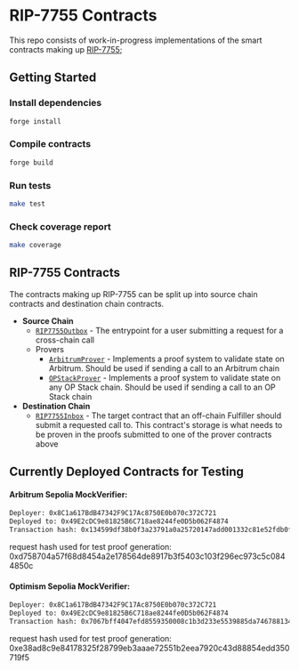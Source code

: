 # RIP-7755 Contracts

This repo consists of work-in-progress implementations of the smart contracts making up [RIP-7755](https://github.com/ethereum/RIPs/pull/31);

## Getting Started

### Install dependencies

```bash
forge install
```

### Compile contracts

```bash
forge build
```

### Run tests

```bash
make test
```

### Check coverage report

```bash
make coverage
```

## RIP-7755 Contracts

The contracts making up RIP-7755 can be split up into source chain contracts and destination chain contracts.

- **Source Chain**
  - [`RIP7755Outbox`](./src/RIP7755Outbox.sol) - The entrypoint for a user submitting a request for a cross-chain call
  - Provers
    - [`ArbitrumProver`](./src/provers/ArbitrumProver.sol) - Implements a proof system to validate state on Arbitrum. Should be used if sending a call to an Arbitrum chain
    - [`OPStackProver`](./src/provers/OPStackProver.sol) - Implements a proof system to validate state on any OP Stack chain. Should be used if sending a call to an OP Stack chain
- **Destination Chain**
  - [`RIP7755Inbox`](./src/RIP7755Inbox.sol) - The target contract that an off-chain Fulfiller should submit a requested call to. This contract's storage is what needs to be proven in the proofs submitted to one of the prover contracts above

## Currently Deployed Contracts for Testing

#### Arbitrum Sepolia MockVerifier:

```txt
Deployer: 0x8C1a617BdB47342F9C17Ac8750E0b070c372C721
Deployed to: 0x49E2cDC9e81825B6C718ae8244fe0D5b062F4874
Transaction hash: 0x134599df38b0f3a23791a0a25720147add001332c81e52fdb0ffb428619a249b
```

request hash used for test proof generation:
0xd758704a57f68d8454a2e178564de8917b3f5403c103f296ec973c5c0844850c

#### Optimism Sepolia MockVerifier:

```txt
Deployer: 0x8C1a617BdB47342F9C17Ac8750E0b070c372C721
Deployed to: 0x49E2cDC9e81825B6C718ae8244fe0D5b062F4874
Transaction hash: 0x7067bff4047efd8559350008c1b3d233e5539885da7467881349bcc66fb9abba
```

request hash used for test proof generation:
0xe38ad8c9e84178325f28799eb3aaae72551b2eea7920c43d88854edd350719f5
